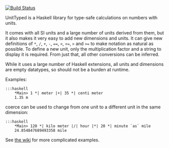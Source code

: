 [![Build Status](https://travis-ci.org/nushio3/unittyped.png?branch=master)](https://travis-ci.org/nushio3/unittyped)

UnitTyped is a Haskell library for type-safe calculations on numbers with units.

It comes with all SI units and a large number of units derived from them, but it also makes it very easy to add new dimensions and units. It can give new definitions of `*`, `/`, `+`, `-`, `==`, `<`, `<=`, `>` and `>=` to make notation as natural as possible. To define a new unit, only the multiplication factor and a string to display it is required. From just that, all other conversions can be inferred.

While it uses a large number of Haskell extensions, all units and dimensions are empty datatypes, so should not be a burden at runtime.

Examples:

	:::haskell
		*Main> 1 *| meter |+| 35 *| centi meter
		1.35 m

coerce can be used to change from one unit to a different unit in the same dimension:

	:::haskell
		*Main> 120 *| kilo meter |/| hour |*| 20 *| minute `as` mile
		24.854847689493358 mile

See [the wiki][1] for more complicated examples.

[1]: https://bitbucket.org/xnyhps/haskell-unittyped/wiki/Examples
